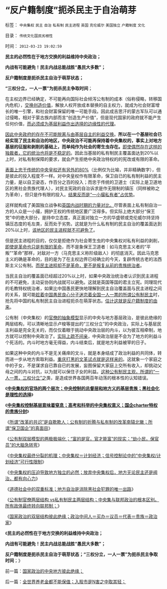 # “反户籍制度”扼杀民主于自治萌芽

标签： `中央集权` `民主` `自治` `私有制` `民主进程` `英国` `克伦威尔` `美国独立` `户籍制度` `文化` 

目录： `传统文化国民劣根性`

时间： `2012-03-23 19:02:59`

**民主的必然性在于地方交换的利益维持中央政治；**

**内战有可能避免！民主内战总能战胜“愚民大多数”；**

**反户籍制度是扼杀民主自治于萌芽状态；**

**“三权分立，一人一票”为扼杀民主争取时间**；

在主权边界已经确定，不可能再向国际社会倾泻公有制的成本（俗称侵略，转移国内危机），[交换创造价值](../../../2011/6/2/市场经济确保可持续性.md)，解放人权开放成本替换的自主权力，就成为社会财富增长的唯一引擎，和社会财富保留的唯一可能手段。因此成吉思汗的蒙古军队可以通过侵略，相对于蒙古族内部而言“创造生产价值”，但是现代国家的政府就不能产生任何价值，[而必须成为基层利益作出选择的边缘性的代理](../../../2012/3/22/信息控制论中“中央集权／计划经济”可行性限制.md)。

[因此中央政府的存在不可能脱离与由基层自主的利益交换](../../../2012/3/22/地方主义有天然向心力，联邦制最合理.md)。**所以在一个基层社会已经实现了民主和自治的地区，中央政治不可能再保持着中央集权的，事实上对地方基层的征服和剥削的基础上，而单纯作为社会的寄生虫存在。**[即使偶然存在这样的独裁者，它的统治也将是不稳定的](../../../2011/4/30/穆巴拉克可能是埃及最伟大的人.md)。因此当基层的私有制民主覆盖面达到20%以上时，对私有制保障的要求，就会产生拒绝中央政治特权的的宪改或有限的革命。

[表面上忠于传统的中央皇权还有另外的80%](../../../2011/11/22/“农民运动”和“革命”都是马克思毛主义的BUG.md)（比例仅为比喻，并非精确数字），但是彼此的投入程度不一样。对中央皇权作有限革命，保卫自已的私有制利益的民主力量，是以自卫姿态，作百分之百的投入；而忠于传统的卫道士（实际上是卫道地区的黑社会贵族代理人），对民主宪政的自治诉求是作无限制的镇压（同样被称之为革命），但只是作有限的投入。[结果反而是“一小撮私有者”占优势](../../../2011/11/21/英国革命中的农村和流氓无产者立场.md)。

这样就构成了美国独立战争和[英国内战时期的力量对比。](../../../2011/12/2/英国内战（（富人＋私有自耕农）Vs(国王＋贫民)）.md)尽管表面上私有制自治一方的人众是一小撮，拥护王权的传统地区要广泛得多。但实际上绝大部分“保王党”中的绝大部分，是持中立态度，真正面对独立一方的华盛顿或克伦威尔持坚持镇压态度的毛左类，反而处于劣势。这就是为什么私有制的民主自治的覆盖面达到20%以上时，[该地区的民主进程就不可避免了](../../../2011/12/1/英国内战中的（国王Vs自治市联盟）中的一小撮.md)。

但是民主进程的目的，仅仅是拒绝作为社会寄生虫的中央集权对私有利益的剥削，[即使是革命也只是有限的革命](../../../2011/11/22/民主进程是非暴力的，和平的，冲突是偶然的；.md)，而不是象保王卫道者｜如马克思主义者的“平叛”“革命”那样，对敌对一方（马克思主义称阶级敌人）的彻底消灭。因此马克思主义的确是革命的，目的是为了在主权边界已经确立的今天，复辟传统古老的法西斯主义公有制。[而民主进程却不是革命，更不是报复从前的贵族统治者](../../../2011/11/3/民主不是为了报复，法律不是为了报复.md)。

当民主自治的覆盖面已经超过20%以上时，如果中央政治统治者认识到民主进程的不可避免，主动妥协则内战就可以避免。这就是英国等国的君主立宪。同理现代的毛教特权统治者，如果比中国愚民更快地理解到民主自治覆盖面与民主进程之间的关系，就可能[趁着中国愚民良心分子迷恋着全国一人一票的所谓公有制民主](../../../2011/10/25/独裁是民粹的终结者，为什么有“极右的独裁”.md)时，抢先将中国的私有制民主自治进程扼杀在萌芽状态。[估计这就是反户籍制度的由来](../../../2012/3/17/户籍制度不是太严了，而是几乎给取缔了.md)。

公有制（中央集权）的[官僚的抽象模型](../../../2012/3/21/中央集权的官场的两个层次.md)显示的中央与地方基层政治，是彼此绝缘的两层结构，可以清晰地显示卢梭等提出的“三权分立”的中央政治，实际上与基层民主利益是完全无关的，而仅仅着眼于挑动中央政治层的内斗，以为彼互相牵制，地方就可以控制中央政治了。[实际上疏不间亲](../../../2010/9/27/罗马元老院的缺陷；三权分立不民主；现代国会；.md)，中央政治层是不会为了地方的利益斗个死活的。内斗时地方毫无得益，内斗结束后，就是地方利益被宰的日子。

如果这种中央的内斗不是无关痛痒的文斗，就是本身结成了政治利益的共同体，转而进一步从地方索取利益。[重庆打黑的文革试点就是这样来的](../../../2012/3/19/重庆黑社会还没有达到犯罪程度.md)。这就象一个家庭之中的子女，不是谋求自已靠自已的发展，妄图保留大家庭上交所有收入，却挑动父母之间的内斗对抗，以为就可以保住子女的利益。[这种公有制民主观，所谓的“一人一票，三权分立”之](../../../2010/7/6/“三权分立”既非民主也不科学.md)类，是造成世界各国两百年动荡的根本性的认知错误。

《[**中央集权的官场的两个层次；中央控制的总督层和地方义的基层贵族；黑社会化是理性的选择**](../../../2012/3/21/中央集权的官场的两个层次.md)》

《[**中央集权控制基层意味着窒息；高考和科举的中央集权意义；国企charter特权的贵族分封**](../../../2012/3/21/国企和高考和科举的封建意义.md)》

《[所谓“改革的共识”是自欺欺人；公有制的折腾与私有制的改革南辕北辙；所谓“保卫国企”的真面目](../../../2012/3/21/“改革达成共识”是自欺欺人；“保卫国企”的真面目.md)》

《[公有制双层模型的两极极端化；“富的是官，官才能富”的现实；“劫小民，保官员”的大脑急转弯](../../../2012/3/22/公有制官场双层结构的极端化模型.md)》

《[中央集权最终分裂的机理；中央集权＝计划经济；信号控制论中的“中央集权/计划经济”可行性限制](../../../2012/3/22/信息控制论中“中央集权／计划经济”可行性限制.md)》

《[中央集权的压迫导致地方独立的必然；放弃中央集权后，地方无论民主还是阀治，都有向心力](../../../2012/3/22/地方主义有天然向心力，联邦制最合理.md)》

《[道德社会中的双重标准；地方自治是消除黑社会犯罪的唯一出路](../../../2012/3/22/道德社会的双重标准，基层黑社会化的行政压力.md)》

《[公有制官僚两层结构 vs私有制民主两层结构；中央集与联邦政治的根本区别。所有政体最终转向联邦制；](../../../2012/3/23/主权边界强迫所有政体联邦制；.md)》

《[国家政治的双层结构彼此绝缘；政治中间人＝买办＝议员＝代表＝贵族＝政治家](../../../2012/3/23/国家政治的中央地方彼此绝缘；.md)》

《**民主的必然性在于地方交换的利益维持中央政治；**

**内战有可能避免！民主内战总能战胜“愚民大多数”；**

**反户籍制度是扼杀民主自治于萌芽状态；“三权分立，一人一票”为扼杀民主争取时间**；》



前一篇：[国家政治的中央地方彼此绝缘；](../../../2012/3/23/国家政治的中央地方彼此绝缘；.md)

后一篇：[全世界养老金都不能保值；入股市是N害之中取其轻；](../../../2012/3/23/全世界养老金都不能保值；入股市是N害之中取其轻；.md)